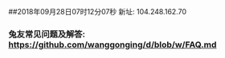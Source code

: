 ##2018年09月28日07时12分07秒 新址: 104.248.162.70
### 兔友常见问题及解答: https://github.com/wanggonging/d/blob/w/FAQ.md
